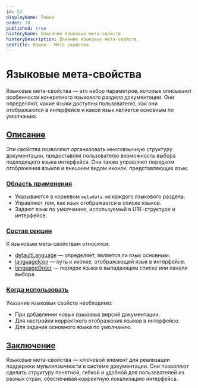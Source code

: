 ```yaml
---
id: 53
displayName: Языки
order: 70
published: true
historyName: Описание языковых мета-свойств
historyDescription: Влияние языковых мета-свойств.
seoTitle: Языки - Мета свойства
---
```


# Языковые мета-свойства

Языковые мета-свойства — это набор параметров, которые описывают особенности конкретного языкового раздела документации.
Они определяют, какие языки доступны пользователю, как они отображаются в интерфейсе и какой язык является основным по умолчанию.

## [Описание](description)

Эти свойства позволяют организовать многоязычную структуру документации, предоставляя пользователю возможность выбора
подходящего языка интерфейса. Они также управляют порядком отображения языков и внешним видом иконок, представляющих язык.


### [Область применения](usage)

- Указываются в корневом `metadata.md` каждого языкового раздела.
- Управляют тем, как язык отображается в списке языков.
- Задают язык по умолчанию, используемый в URL-структуре и интерфейсе.


### [Состав секции](section-content)

К языковым мета-свойствам относятся:

- [defaultLanguage]([50]) — определяет, является ли язык основным.
- [languageIcon]([51]) — путь к иконке, отображающей язык в интерфейсе.
- [languageOrder]([52]) — порядок языка в выпадающем списке или панели выбора.


### [Когда использовать](when-to-use)

Указание языковых свойств необходимо:

- При добавлении новых языковых версий документации.
- Для настройки корректного отображения языков в интерфейсе.
- Для задания основного языка по умолчанию.


## [Заключение](conclusion)

Языковые мета-свойства — ключевой элемент для реализации поддержки мультиязычности в системе документации. Они позволяют
сделать структуру понятной, гибкой и удобной для пользователей из разных стран, обеспечивая корректную локализацию интерфейса.

